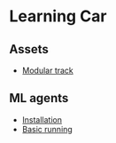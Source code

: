 # Learning Car



## Assets

* [Modular track](https://assetstore.unity.com/packages/3d/environments/modular-track-85356)

## ML agents

* [Installation](https://github.com/Unity-Technologies/ml-agents/blob/master/docs/Using-Virtual-Environment.md)
* [Basic running](https://github.com/Unity-Technologies/ml-agents/blob/master/docs/Basic-Guide.md)

